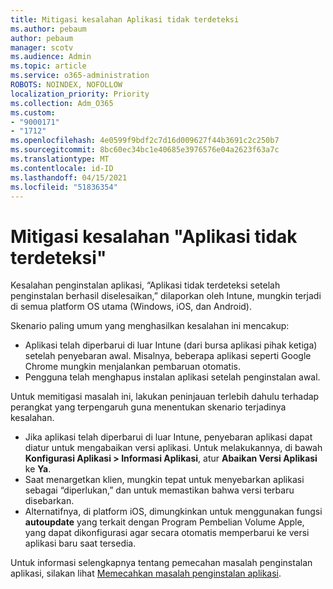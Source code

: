 ```yaml
---
title: Mitigasi kesalahan Aplikasi tidak terdeteksi
ms.author: pebaum
author: pebaum
manager: scotv
ms.audience: Admin
ms.topic: article
ms.service: o365-administration
ROBOTS: NOINDEX, NOFOLLOW
localization_priority: Priority
ms.collection: Adm_O365
ms.custom:
- "9000171"
- "1712"
ms.openlocfilehash: 4e0599f9bdf2c7d16d009627f44b3691c2c250b7
ms.sourcegitcommit: 8bc60ec34bc1e40685e3976576e04a2623f63a7c
ms.translationtype: MT
ms.contentlocale: id-ID
ms.lasthandoff: 04/15/2021
ms.locfileid: "51836354"
---
```

# <a name="mitigate-the-application-was-not-detected-error"></a>Mitigasi kesalahan "Aplikasi tidak terdeteksi"

Kesalahan penginstalan aplikasi, “Aplikasi tidak terdeteksi setelah penginstalan berhasil diselesaikan,” dilaporkan oleh Intune, mungkin terjadi di semua platform OS utama (Windows, iOS, dan Android).

Skenario paling umum yang menghasilkan kesalahan ini mencakup:

- Aplikasi telah diperbarui di luar Intune (dari bursa aplikasi pihak ketiga) setelah penyebaran awal. Misalnya, beberapa aplikasi seperti Google Chrome mungkin menjalankan pembaruan otomatis.
- Pengguna telah menghapus instalan aplikasi setelah penginstalan awal.

Untuk memitigasi masalah ini, lakukan peninjauan terlebih dahulu terhadap perangkat yang terpengaruh guna menentukan skenario terjadinya kesalahan.

- Jika aplikasi telah diperbarui di luar Intune, penyebaran aplikasi dapat diatur untuk mengabaikan versi aplikasi. Untuk melakukannya, di bawah **Konfigurasi Aplikasi > Informasi Aplikasi**, atur **Abaikan Versi Aplikasi** ke **Ya**.
- Saat menargetkan klien, mungkin tepat untuk menyebarkan aplikasi sebagai “diperlukan,” dan untuk memastikan bahwa versi terbaru disebarkan.
- Alternatifnya, di platform iOS, dimungkinkan untuk menggunakan fungsi **autoupdate** yang terkait dengan Program Pembelian Volume Apple, yang dapat dikonfigurasi agar secara otomatis memperbarui ke versi aplikasi baru saat tersedia.

Untuk informasi selengkapnya tentang pemecahan masalah penginstalan aplikasi, silakan lihat [Memecahkan masalah penginstalan aplikasi](https://docs.microsoft.com/intune/troubleshoot-app-install).

